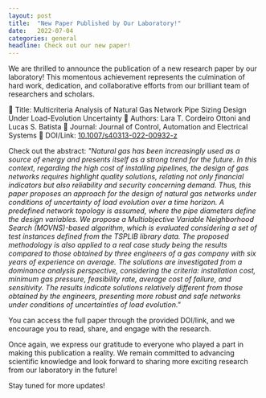 ```yaml
---
layout: post
title:  "New Paper Published by Our Laboratory!"
date:   2022-07-04
categories: general
headline: Check out our new paper!
---
```


We are thrilled to announce the publication of a new research paper by our laboratory! This momentous achievement represents the culmination of hard work, dedication, and collaborative efforts from our brilliant team of researchers and scholars.

📖 Title: Multicriteria Analysis of Natural Gas Network Pipe Sizing Design Under Load-Evolution Uncertainty
👥 Authors: Lara T. Cordeiro Ottoni and Lucas S. Batista
📅 Journal: Journal of Control, Automation and Electrical Systems
🔗 DOI/Link: [10.1007/s40313-022-00932-z](https://doi.org/10.1007/s40313-022-00932-z)

Check out the abstract: *"Natural gas has been increasingly used as a source of energy and presents itself as a strong trend for the future. In this context, regarding the high cost of installing pipelines, the design of gas networks requires highlight quality solutions, relating not only financial indicators but also reliability and security concerning demand. Thus, this paper proposes an approach for the design of natural gas networks under conditions of uncertainty of load evolution over a time horizon. A predefined network topology is assumed, where the pipe diameters define the design variables. We propose a Multiobjective Variable Neighborhood Search (MOVNS)-based algorithm, which is evaluated considering a set of test instances defined from the TSPLIB library data. The proposed methodology is also applied to a real case study being the results compared to those obtained by three engineers of a gas company with six years of experience on average. The solutions are investigated from a dominance analysis perspective, considering the criteria: installation cost, minimum gas pressure, feasibility rate, average cost of failure, and sensitivity. The results indicate solutions relatively different from those obtained by the engineers, presenting more robust and safe networks under conditions of uncertainties of load evolution."*

You can access the full paper through the provided DOI/link, and we encourage you to read, share, and engage with the research.

Once again, we express our gratitude to everyone who played a part in making this publication a reality. We remain committed to advancing scientific knowledge and look forward to sharing more exciting research from our laboratory in the future!

Stay tuned for more updates!